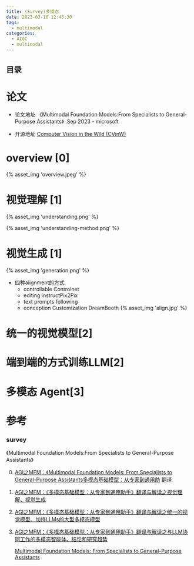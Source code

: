 ```yaml
---
title: (Survey)多模态  
date: 2023-03-16 12:45:30
tags:
  - multimodal
categories:
  - AIGC  
  - multimodal
---
```


<p></p>
<!-- more -->

## 目录
<!-- toc -->

# 论文
+ 论文地址
 《Multimodal Foundation Models:From Specialists to General-Purpose Assistants》 .Sep 2023   - microsoft
 
+ 开源地址
  [Computer Vision in the Wild (CVinW)](https://github.com/Computer-Vision-in-the-Wild/CVinW_Readings) 

# overview [0]
{% asset_img  'overview.jpeg' %}

# 视觉理解 [1]

{% asset_img  'understanding.png' %}

{% asset_img  'understanding-method.png' %}


# 视觉生成 [1]
{% asset_img  'generation.png' %}

+ 四种alignment的方式
  - controllable
    Controlnet
  - editing
    instructPix2Pix
  - text prompts following
  - conception Customization
    DreamBooth
{% asset_img  'align.jpg' %}



# 统一的视觉模型[2]

# 端到端的方式训练LLM[2]

# 多模态 Agent[3]

# 参考
### survey
《Multimodal Foundation Models:From Specialists to General-Purpose Assistants》  

0. [AGI之MFM：《Multimodal Foundation Models: From Specialists to General-Purpose Assistants多模态基础模型：从专家到通用助](https://blog.csdn.net/qq_41185868/article/details/133594461) 翻译
   
1. [AGI之MFM：《多模态基础模型：从专家到通用助手》翻译与解读之视觉理解、视觉生成](https://yunyaniu.blog.csdn.net/article/details/133594554)
   
2. [AGI之MFM：《多模态基础模型：从专家到通用助手》翻译与解读之统一的视觉模型、加持LLMs的大型多模态模型](https://yunyaniu.blog.csdn.net/article/details/133594624)
   
3. [AGI之MFM：《多模态基础模型：从专家到通用助手》翻译与解读之与LLM协同工作的多模态智能体、结论和研究趋势](https://yunyaniu.blog.csdn.net/article/details/133606408)
   
   [Multimodal Foundation Models: From Specialists to General-Purpose Assistants](https://blog.csdn.net/qq_41200212/article/details/134663233)   
